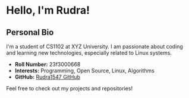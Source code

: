 # Hello, I'm Rudra!

## Personal Bio

I'm a student of CS1102 at XYZ University. I am passionate about coding and learning new technologies, especially related to Linux systems.

- **Roll Number:** 23f3000668
- **Interests:** Programming, Open Source, Linux, Algorithms
- **GitHub:** [Rudra1547 GitHub](https://github.com/Rudra1547)

Feel free to check out my projects and repositories!

